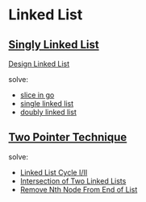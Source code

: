 # Linked List

## [Singly Linked List](https://leetcode.com/explore/learn/card/linked-list/209/singly-linked-list/1287/)

[Design Linked List](https://leetcode.com/explore/learn/card/linked-list/209/singly-linked-list/1290/)

solve:

* [slice in go](sll/ll1/ll1.go)
* [single linked list](sll/ll2/ll2.go)
* [doubly linked list](sll/ll3/ll3.go)

## [Two Pointer Technique](https://leetcode.com/explore/learn/card/linked-list/214/two-pointer-technique/1211/)

solve:

* [Linked List Cycle I/II](tpt/cycle.go)
* [Intersection of Two Linked Lists](tpt/intersect.go)
* [Remove Nth Node From End of List](tpt/remove.go)